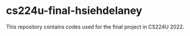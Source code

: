 # cs224u-final-hsiehdelaney
This repository contains codes used for the final project in CS224U 2022.
